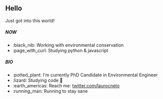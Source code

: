 <h2>Hello</h2> 
<div>
Just got into this world!
</div><div>
<h5>NOW</h5>
    <ul>
        <li>:black_nib:	Working with environmental conservation</li>
        <li>:page_with_curl: Studying python & javascript</li>
    <ul>
        </div><div>
<h5>BIO</h5>
    <ul>
        <li>:potted_plant: I'm currently PhD Candidate in Environmental Engineer</li>
        <li>:lizard: Studying code 🐍 </li>
        <li>:earth_americas: Reach me: <a href="https://twitter.com/laurocneto" target="_blank">twitter.com/laurocneto</a></li>
        <li>:running_man: Running to stay sane </li>
    <ul>
        </div>
